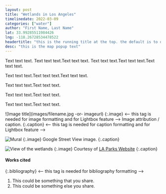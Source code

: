 ```yaml
---
layout: post
title: "Wetlands in Los Angeles"
timelinedate: 2022-03-09
categories: ["water"]
author: "First Name, Last Name"
lat: 33.99285511984426 
lng: -118.26728534478522
headertitle: "this is the running title at the top. the default is to display the site title, so to activate the running title you will need to uncomment in the post.html layout"
desc: "this is the map popup text"
---
```



Text text text. Text text text.Text text text.
Text text text.Text text text.Text text text.


Text text text.Text text text.Text text text.



Text text text.Text text text.

Text text text.Text text text.

Text text text.Text text text.


![Image title](images/filename.jpg -or- imageurl)
   {:.image} <-- this tag is needed for image formatting and for Lightbox feature -->
Image attribution / caption.
   {:.caption} <-- this tag is needed for caption formatting and for Lightbox feature -->
   
   


![Mural](images/wetlandsparkmural.png)
   {:.image} 
Google Street View image.
   {:.caption} 

![View of the wetlands](https://www.laparks.org/sites/default/files/facility/south-los-angeles-wetlands-park/images/south-la-wetlands-park.jpg)
   {:.image} 
Courtesy of [LA Parks Website](https://www.laparks.org/park/south-los-angeles-wetlands-park)
   {:.caption}
   
   


#### Works cited

{:.bibliography} <-- this tag is needed for bibliography formatting -->
1. This could be something that you share.
2. This could be something else you share.
